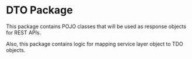 # DTO Package

This package contains POJO classes that will be used as response objects for REST APIs.

Also, this package contains logic for mapping service layer object to TDO objects. 
